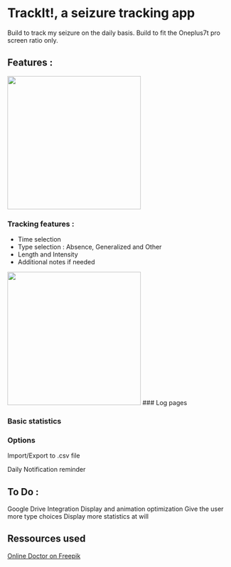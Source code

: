 # TrackIt!, a seizure tracking app 

Build to track my seizure on the daily basis. 
Build to fit the Oneplus7t pro screen ratio only. 

## Features : 

<img src="https://i.imgur.com/PwL5vpH.jpg" width="300"/>

### Tracking features : 
  - Time selection
  - Type selection : Absence, Generalized and Other 
  - Length and Intensity
  - Additional notes if needed 
<img src="https://i.imgur.com/GFLknaQ.mp4" width="300"/>
### Log pages 

### Basic statistics 


### Options 
Import/Export to .csv file 

Daily Notification reminder 

## To Do : 
Google Drive Integration 
Display and animation optimization
Give the user more type choices 
Display more statistics at will

## Ressources used 
[Online Doctor on Freepik]('https://www.freepik.com/vectors/technology')
